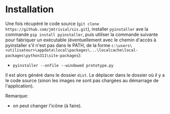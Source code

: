 # Installation

Une fois récupéré le code source (```git clone https://github.com/jmtrivial/sis.git```), installer ```pyinstaller``` ave la commande ```pip install pyinstaller```, puis utiliser la commande suivante pour fabriquer un exécutable (éventuellement avec le chemin d'accès à pyinstaller s'il n'est pas dans le PATH, de la forme ```c:\users\<utilisateur>\appdata\local\packages\...\localcache\local-packages\python311\site-packages```):

* ```pyinstaller --onfile --windowed prototype.py```

Il est alors généré dans le dossier ```dist```. Le déplacer dans le dossier où il y a le code source (sinon les images ne sont pas chargées au démarrage de l'application).

Remarque: 
* on peut changer l'icône (à faire).